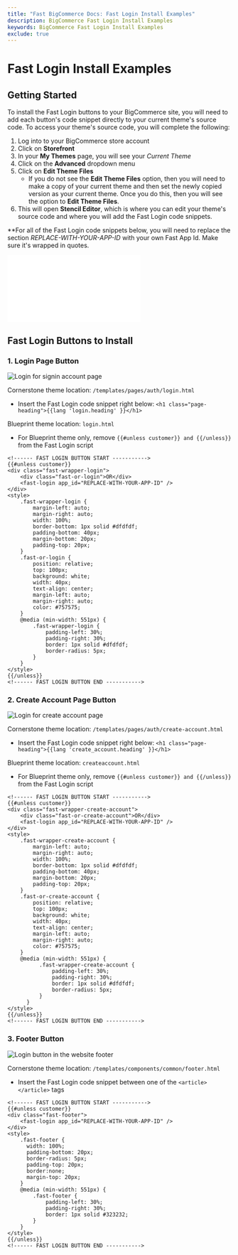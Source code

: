 ```yaml
---
title: "Fast BigCommerce Docs: Fast Login Install Examples"
description: BigCommerce Fast Login Install Examples
keywords: BigCommerce Fast Login Install Examples
exclude: true
---
```


# Fast Login Install Examples

## Getting Started

To install the Fast Login buttons to your BigCommerce site, you will need to add each button's code snippet directly to
your current theme's source code. To access your theme's source code, you will complete the following:

1. Log into to your BigCommerce store account
2. Click on **Storefront**
3. In your **My Themes** page, you will see your _Current Theme_
4. Click on the **Advanced** dropdown menu
5. Click on **Edit Theme Files**
   - If you do not see the **Edit Theme Files** option, then you will need to make a copy of your current theme and
     then set the newly copied version as your current theme. Once you do this, then you will see the option to **Edit Theme Files**.
6. This will open **Stencil Editor**, which is where you can edit your theme's source code and where you will add the Fast Login code snippets.

**For all of the Fast Login code snippets below, you will need to replace the section _REPLACE-WITH-YOUR-APP-ID_ with
your own Fast App Id. Make sure it's wrapped in quotes.

<embed src="/reusables/for-developers/_fast_app_id.md" />

## Fast Login Buttons to Install

### 1. Login Page Button

![Login for signin account page](images/fast-login/signin-account-page.png)

Cornerstone theme location: `/templates/pages/auth/login.html`

- Insert the Fast Login code snippet right below: `<h1 class="page-heading">{{lang 'login.heading' }}</h1>`

Blueprint theme location: `login.html`

- For Blueprint theme only, remove `{{#unless customer}} and {{/unless}}` from the Fast Login script

```
<!------ FAST LOGIN BUTTON START ----------->
{{#unless customer}}
<div class="fast-wrapper-login">
    <div class="fast-or-login">OR</div>
    <fast-login app_id="REPLACE-WITH-YOUR-APP-ID" />
</div>
<style>
    .fast-wrapper-login {
        margin-left: auto;
        margin-right: auto;
        width: 100%;
        border-bottom: 1px solid #dfdfdf;
        padding-bottom: 40px;
        margin-bottom: 20px;
        padding-top: 20px;
    }
    .fast-or-login {
        position: relative;
        top: 100px;
        background: white;
        width: 40px;
        text-align: center;
        margin-left: auto;
        margin-right: auto;
        color: #757575;
    }
    @media (min-width: 551px) {
        .fast-wrapper-login {
            padding-left: 30%;
            padding-right: 30%;
            border: 1px solid #dfdfdf;
            border-radius: 5px;
        }
    }
</style>
{{/unless}}
<!------ FAST LOGIN BUTTON END ----------->
```

### 2. Create Account Page Button

![Login for create account page](images/fast-login/create-account-page.png)

Cornerstone theme location: `/templates/pages/auth/create-account.html`

- Insert the Fast Login code snippet right below: `<h1 class="page-heading">{{lang 'create_account.heading' }}</h1>`

Blueprint theme location: `createaccount.html`

- For Blueprint theme only, remove `{{#unless customer}} and {{/unless}}` from the Fast Login script

```
<!------ FAST LOGIN BUTTON START ----------->
{{#unless customer}}
<div class="fast-wrapper-create-account">
    <div class="fast-or-create-account">OR</div>
    <fast-login app_id="REPLACE-WITH-YOUR-APP-ID" />
</div>
<style>
    .fast-wrapper-create-account {
        margin-left: auto;
        margin-right: auto;
        width: 100%;
        border-bottom: 1px solid #dfdfdf;
        padding-bottom: 40px;
        margin-bottom: 20px;
        padding-top: 20px;
    }
    .fast-or-create-account {
        position: relative;
        top: 100px;
        background: white;
        width: 40px;
        text-align: center;
        margin-left: auto;
        margin-right: auto;
        color: #757575;
    }
    @media (min-width: 551px) {
          .fast-wrapper-create-account {
              padding-left: 30%;
              padding-right: 30%;
              border: 1px solid #dfdfdf;
              border-radius: 5px;
          }
      }
</style>
{{/unless}}
<!------ FAST LOGIN BUTTON END ----------->
```

### 3. Footer Button

![Login button in the website footer](images/fast-login/login-button-in-footer.png)

Cornerstone theme location: `/templates/components/common/footer.html`

- Insert the Fast Login code snippet between one of the `<article> </article>` tags

```
<!------ FAST LOGIN BUTTON START ----------->
{{#unless customer}}
<div class="fast-footer">
    <fast-login app_id="REPLACE-WITH-YOUR-APP-ID" />
</div>
<style>
    .fast-footer {
      width: 100%;
      padding-bottom: 20px;
      border-radius: 5px;
      padding-top: 20px;
      border:none;
      margin-top: 20px;
    }
    @media (min-width: 551px) {
        .fast-footer {
            padding-left: 30%;
            padding-right: 30%;
            border: 1px solid #323232;
        }
    }
</style>
{{/unless}}
<!------ FAST LOGIN BUTTON END ----------->
```
